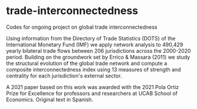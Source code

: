 # trade-interconnectedness

Codes for ongoing project on global trade interconnectedness

Using information from the Directory of Trade Statistics (DOTS) of the International Monetary Fund (IMF) we apply network analysis to 490,429 yearly bilateral trade flows between 206 jurisdictions across the 2000-2020 period. Building on the groundwork set by Errico & Massara (2011) we study the structural evolution of the global trade network and compute a composite interconnectedness index using 13 measures of strength and centrality for each jurisdiction's external sector.

A 2021 paper based on this work was awarded with the 2021 Pola Ortiz Prize for Excellence for professors and researchers at UCAB School of Economics. Original text in Spanish.

